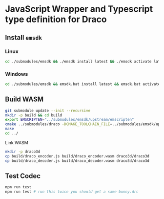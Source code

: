 # JavaScript Wrapper and Typescript type definition for Draco

## Install `emsdk`

### Linux

```sh
cd ./submodules/emsdk && ./emsdk install latest && ./emsdk activate latest && source ./emsdk_env.sh && cd ../../
```

### Windows

```sh
cd ./submodules/emsdk && emsdk.bat install latest && emsdk.bat activate latest && emsdk_env.bat && cd ../../
```

## Build WASM

```sh
git submodule update --init --recursive
mkdir -p build && cd build
export EMSCRIPTEN="../submodules/emsdk/upstream/emscripten"
cmake ../submodules/draco -DCMAKE_TOOLCHAIN_FILE=../submodules/emsdk/upstream/emscripten/cmake/Modules/Platform/Emscripten.cmake -DDRACO_WASM=ON
make
cd ../
```

Link WASM

```sh
mkdir -p draco3d
cp build/draco_encoder.js build/draco_encoder.wasm draco3d/draco3d
cp build/draco_decoder.js build/draco_decoder.wasm draco3d/draco3d
```

## Test Codec

```sh
npm run test
npm run test # run this twice you should get a same bunny.drc
```